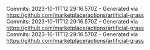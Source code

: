Commits: 2023-10-11T12:29:16.570Z - Generated via https://github.com/marketplace/actions/artificial-grass
<br>
Commits: 2023-10-11T12:29:16.570Z - Generated via https://github.com/marketplace/actions/artificial-grass
<br>
Commits: 2023-10-11T12:29:16.570Z - Generated via https://github.com/marketplace/actions/artificial-grass
<br>
